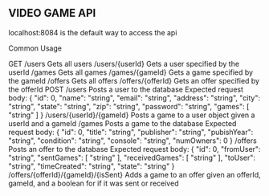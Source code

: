 VIDEO GAME API
----------------------------------------------------------------------------
localhost:8084 is the default way to access the api

Common Usage

  GET
    /users
      Gets all users
    /users/{userId}
      Gets a user specified by the userId
    /games
      Gets all games
    /games/{gameId}
      Gets a game specified by the gameId
    /offers
      Gets all offers
    /offers/{offerId}
      Gets an offer specified by the offerId
  POST
    /users
      Posts a user to the database
      Expected request body:
        {
          "id": 0,
          "name": "string",
          "email": "string",
          "address": "string",
          "city": "string",
          "state": "string",
          "zip": "string",
          "password": "string",
          "games": [
            "string"
          ]
        }
    /users/{userId}/{gameId}
      Posts a game to a user object given a userId and a gameId
    /games
      Posts a game to the database
      Expected request body:
        {
          "id": 0,
          "title": "string",
          "publisher": "string",
          "pubishYear": "string",
          "condition": "string",
          "console": "string",
          "numOwners": 0
        }
    /offers
      Posts an offer to the database
      Expected request body:
        {
          "id": 0,
          "fromUser": "string",
          "sentGames": [
            "string"
          ],
          "receivedGames": [
            "string"
          ],
          "toUser": "string",
          "timeCreated": "string",
          "state": "string"
        }
    /offers/{offerId}/{gameId}/{isSent}
      Adds a game to an offer given an offerId, gameId, and a boolean for if it was sent or received
    
